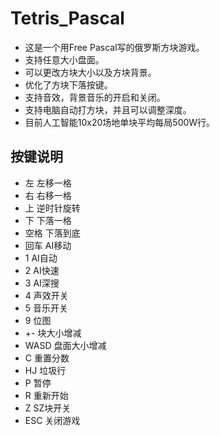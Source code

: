 Tetris_Pascal
=============
* 这是一个用Free Pascal写的俄罗斯方块游戏。
* 支持任意大小盘面。
* 可以更改方块大小以及方块背景。
* 优化了方块下落按键。
* 支持音效，背景音乐的开启和关闭。
* 支持电脑自动打方块，并且可以调整深度。
* 目前人工智能10x20场地单块平均每局500W行。

按键说明
-------------
* 左	左移一格
* 右	右移一格
* 上	逆时针旋转
* 下	下落一格
* 空格	下落到底
* 回车	AI移动
* 1	AI自动
* 2	AI快速
* 3	AI深搜
* 4	声效开关
* 5	音乐开关
* 9	位图
* +-	块大小增减
* WASD	盘面大小增减
* C	重置分数
* HJ	垃圾行
* P	暂停
* R	重新开始
* Z	SZ块开关
* ESC	关闭游戏
